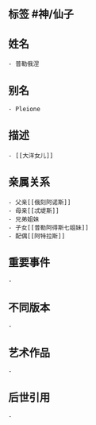 ## 标签  #神/仙子
## 姓名
	- 普勒俄涅
## 别名
	- Pleione
## 描述
	- [[大洋女儿]]
## 亲属关系
	- 父亲[[俄刻阿诺斯]]
	- 母亲[[忒堤斯]]
	- 兄弟姐妹
	- 子女[[普勒阿得斯七姐妹]]
	- 配偶[[阿特拉斯]]
## 重要事件
	-
## 不同版本
	-
## 艺术作品
	-
## 后世引用
	-
